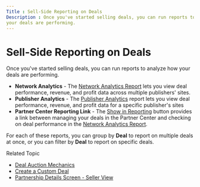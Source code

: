 ```yaml
---
Title : Sell-Side Reporting on Deals
Description : Once you've started selling deals, you can run reports to analyze how
your deals are performing.
---
```



# Sell-Side Reporting on Deals





Once you've started selling deals, you can run reports to analyze how
your deals are performing.

- **Network Analytics** - The
  <a href="network-analytics-report.html" class="xref">Network Analytics
  Report</a> lets you view deal performance, revenue, and profit data
  across multiple publishers' sites.
- **Publisher Analytics** - The
  <a href="publisher-analytics.html" class="xref">Publisher Analytics</a>
  report lets you view deal performance, revenue, and profit data for a
  specific publisher's sites
- **Partner Center Reporting Link** - The
  <a href="partnership-details-screen-buyer-view.html" class="xref">Show
  in Reporting</a> button provides a link between managing your deals in
  the Partner Center and checking on deal performance in the
  <a href="network-analytics-report.html" class="xref">Network Analytics
  Report</a>.

For each of these reports, you can group by **Deal** to report on
multiple deals at once, or you can filter by **Deal** to report on
specific deals.





Related Topic

- <a href="deal-auction-mechanics.html" class="xref">Deal Auction
  Mechanics</a>
- <a href="create-a-custom-deal.html" class="xref">Create a Custom
  Deal</a>
- <a href="partnership-details-screen-seller-view.html"
  class="xref">Partnership Details Screen - Seller View</a>






